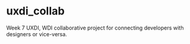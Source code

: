# uxdi_collab
Week 7 UXDI, WDI collaborative project for connecting developers with designers or vice-versa.
